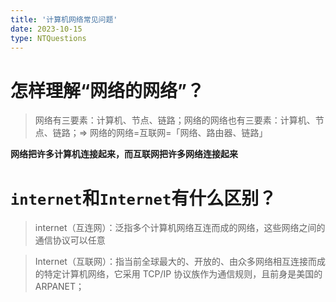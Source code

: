 ```yaml
---
title: '计算机网络常见问题'
date: 2023-10-15
type: NTQuestions
---
```


# 怎样理解“网络的网络”？

> 网络有三要素：计算机、节点、链路；网络的网络也有三要素：计算机、节点、链路；=> 网络的网络=互联网=「网络、路由器、链路」

**网络把许多计算机连接起来，而互联网把许多网络连接起来**

# `internet`和`Internet`有什么区别？

> internet（互连网）：泛指多个计算机网络互连而成的网络，这些网络之间的通信协议可以任意

> Internet（互联网）：指当前全球最大的、开放的、由众多网络相互连接而成的特定计算机网络，它采用 TCP/IP 协议族作为通信规则，且前身是美国的 ARPANET；
